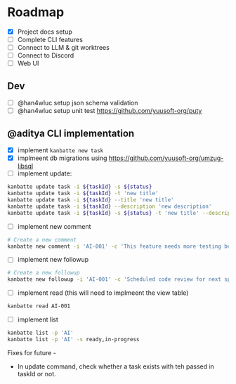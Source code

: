 # Roadmap

- [X] Project docs setup
- [ ] Complete CLI features
- [ ] Connect to LLM & git worktrees
- [ ] Connect to Discord
- [ ] Web UI

## Dev

- [ ] @han4wluc setup json schema validation
- [ ] @han4wluc setup unit test https://github.com/yuusoft-org/puty

## @aditya CLI implementation

- [X] implement `kanbatte new task`
- [X] implmeent db migrations using https://github.com/yuusoft-org/umzug-libsql
- [ ] implement update:

```bash
kanbatte update task -i ${taskId} -s ${status}
kanbatte update task -i ${taskId} -t 'new title'
kanbatte update task -i ${taskId} --title 'new title'
kanbatte update task -i ${taskId} --description 'new description'
kanbatte update task -i ${taskId} -s ${status} -t 'new title' --description 'new description'
```

- [ ] implement new comment

```bash
# Create a new comment
kanbatte new comment -i 'AI-001' -c 'This feature needs more testing before deployment'
```

- [ ] implement new followup

```bash
# Create a new followup
kanbatte new followup -i 'AI-001' -c 'Scheduled code review for next sprint'
```

- [ ] implement read (this will need to implmeent the view table)

```bash
kanbatte read AI-001
```

- [ ] implement list

```bash
kanbatte list -p 'AI'
kanbatte list -p 'AI' -s ready,in-progress
```

Fixes for future -

- In update command, check whether a task exists with teh passed in taskId or not.
